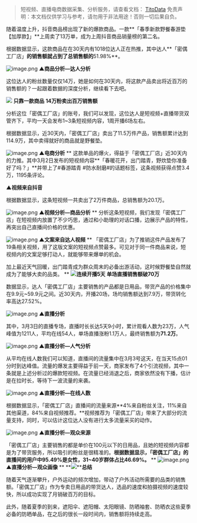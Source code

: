 
>
> 短视频、直播电商数据采集、分析服务，请查看文档： [TitoData](https://www.titodata.com?from=douyinarticle)
> 免责声明：本文档仅供学习与参考，请勿用于非法用途！否则一切后果自负。
> 



随着温度上升，抖音商品榜出现了新的爆款商品。一款**「春季新款野餐春游垫【加厚款】」**上周卖了13万单，成为上周抖音商品销量榜的第二名。


根据数据显示，这款商品在在30天内有1018位达人正在热推，其中达人**「密偶工厂店」**的销售额就占到了总销售额的**51.98%**。


![image.png](https://cdn.nlark.com/yuque/0/2021/png/97322/1616115539959-5180e077-316b-4271-af2f-6d7244269bb1.png#align=left&display=inline&height=204&margin=%5Bobject%20Object%5D&name=image.png&originHeight=408&originWidth=590&size=82363&status=done&style=none&width=295)
********▲商品分析—达人分析********


这位达人的粉丝数量仅仅14万，她是如何在30天内，将这款产品卖出将近百万的销售额的？一起跟着数据的深度分析，继续看下去吧。

**![](https://cdn.nlark.com/yuque/0/2021/webp/97322/1616115497658-b8db91cc-5901-4d97-b2e9-959cc5335041.webp#align=left&display=inline&height=22&margin=%5Bobject%20Object%5D&originHeight=170&originWidth=1080&size=0&status=done&style=none&width=140)**
**只靠一款商品**
**14万粉卖出百万销售额**


分析这位「密偶工厂店」的账号，我们可以发现，这位达人是短视频+直播带货双管齐下，平均一天会发布1~3条短视频内容，1周开播6场左右。


根据数据显示，近30天内，「密偶工厂店」卖出了11.5万件产品，销售额累计达到114.9万，其中卖得就好的商品就是野餐垫。


![image.png](https://cdn.nlark.com/yuque/0/2021/png/97322/1616115548716-36ecad3a-b197-4bd6-9e17-ba54f55f045f.png#align=left&display=inline&height=685&margin=%5Bobject%20Object%5D&name=image.png&originHeight=1370&originWidth=958&size=745763&status=done&style=none&width=479)
********▲电商分析********
**
这款单品的爆火，得益于「密偶工厂店」近30天内的力推。其中3月2日发布的短视频内容**「春暖花开，出门踏青，野炊垫你准备好了吗？」**并带上了#春游踏青 #防水耐磨#的话题标签，这条视频获得点赞3.4万，1195条评论。


****▲视频来自抖音****


根据数据显示，这条短视频一共卖出了2万件商品，总销售额为20.1万。


![image.png](https://cdn.nlark.com/yuque/0/2021/png/97322/1616115559248-d91edf2d-0d7a-410e-a01e-491e42543d9a.png#align=left&display=inline&height=671&margin=%5Bobject%20Object%5D&name=image.png&originHeight=1342&originWidth=976&size=464084&status=done&style=none&width=488)
****▲视频分析—商品分析****
**
分析这条短视频，我们发现「密偶工厂店」在短视频内放置了不少巧思，通过和小助理的对话口播，边展示产品的特性，再突出自己直播间价格的优惠。


![image.png](https://cdn.nlark.com/yuque/0/2021/png/97322/1616115570992-05aaeb26-2b02-4819-9ef9-be92edbd3116.png#align=left&display=inline&height=376&margin=%5Bobject%20Object%5D&name=image.png&originHeight=752&originWidth=916&size=90654&status=done&style=none&width=458)
****▲文案来自达人视频****
**
「密偶工厂店」为了推销这件产品发布了19条相关视频，用了这版文案的短视频点赞最多。可见对于同一件商品来说，短视频内的文案足够打动人，就能够带来爆单的机会。


加上最近天气回暖，出门踏青成为群众周末的必备出游活动，这时候野餐垫自然就成为了能够大卖的品类。
**
**![](https://cdn.nlark.com/yuque/0/2021/webp/97322/1616115497587-1a313fb8-a542-43e6-8b52-c8689ae3cf6c.webp#align=left&display=inline&height=22&margin=%5Bobject%20Object%5D&originHeight=170&originWidth=1080&size=0&status=done&style=none&width=140)连续开播5天**
**单场直播销售额破70万**


数据显示，达人「密偶工厂店」主要销售的产品都是日用品，带货产品的价格集中在9.9元~59.9元之间。近30天内，开播20场，场均销售额达到7.9万，带货转化率高达27.52%。


![image.png](https://cdn.nlark.com/yuque/0/2021/png/97322/1616115583143-e118f4c2-0759-43af-a27a-f45a22cbcb2b.png#align=left&display=inline&height=320&margin=%5Bobject%20Object%5D&name=image.png&originHeight=640&originWidth=694&size=150546&status=done&style=none&width=347)
****▲直播分析****


其中，3月3日的直播专场，直播时长长达5天9小时，累计观看人数为23万，人气峰值为1211人，平均在线54人，单场直播涨粉1.1万人，最终销售额为**71.2万**。


![image.png](https://cdn.nlark.com/yuque/0/2021/png/97322/1616115590747-bb146025-dc6f-4cc0-8ee0-d3658b6209b4.png#align=left&display=inline&height=469&margin=%5Bobject%20Object%5D&name=image.png&originHeight=938&originWidth=698&size=276394&status=done&style=none&width=349)
****▲直播分析—人气分析****


从平均在线人数我们可以知道，直播间的流量集中在3月3号这天，在当天15点01分时到达峰值。流量的爆发主要得益于前一天，商家发布了4个引流视频，其中一条就是上述分析过的爆款短视频。在流量已经消退之后，商家依然没有下播，估计是在拉时长，等待下一波流量的来袭。


![image.png](https://cdn.nlark.com/yuque/0/2021/png/97322/1616115599597-8e4e6025-17c4-48f6-9680-4a413af6db49.png#align=left&display=inline&height=239&margin=%5Bobject%20Object%5D&name=image.png&originHeight=478&originWidth=712&size=79244&status=done&style=none&width=356)
****▲直播分析—在线人数****


根据数据显示，「密偶工厂店」直播间的流量来源**4%来自粉丝关注，11%来自其他渠道，84%来自视频推荐。**视频推荐为「密偶工厂店」带来了大部分的流量支持，同时，可以估计这位达人没有进行太多流量采买的动作。


![image.png](https://cdn.nlark.com/yuque/0/2021/png/97322/1616115606810-db2dd219-fab3-4a77-96b6-439dbd25c7bf.png#align=left&display=inline&height=272&margin=%5Bobject%20Object%5D&name=image.png&originHeight=544&originWidth=762&size=163290&status=done&style=none&width=381)
********▲直播分析—观众来源********


「密偶工厂店」主要销售的都是单价在100元以下的日用品，且她的短视频内容都是为了带货服务，所以吸引的粉丝是很精准的。**根据数据显示，「密偶工厂店」的直播间的用户中95.49%是女性，31~40岁群体占比46.69%。**
**
![image.png](https://cdn.nlark.com/yuque/0/2021/png/97322/1616115615313-546ce6b0-535e-4d69-be43-8b759cfd54d2.png#align=left&display=inline&height=289&margin=%5Bobject%20Object%5D&name=image.png&originHeight=578&originWidth=690&size=132432&status=done&style=none&width=345)
****▲直播分析—观众画像****
**
**![](https://cdn.nlark.com/yuque/0/2021/webp/97322/1616115497608-a1795f50-d10e-4a74-87f0-4ef8a0c8b526.webp#align=left&display=inline&height=22&margin=%5Bobject%20Object%5D&originHeight=170&originWidth=1080&size=0&status=done&style=none&width=140)****总结**

随着天气逐渐攀升，户外运动的频次增加，带动了户外活动所需要的品类的销售额。「密偶工厂店」作为专卖日用品的带货达人，选品的速度和拍摄视频的速度较快，所以成功实现了月销破百万的目标。

此外，随着夏季的到来，遮阳伞、遮阳帽、太阳眼镜、防晒袖套、防晒衣这些夏季必备的防晒单品，在之后的很长一段时间内，销售额将持续走高。
